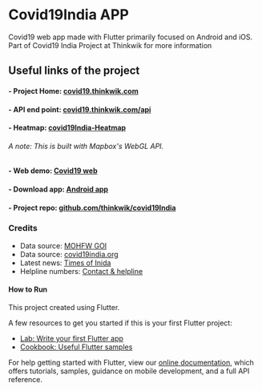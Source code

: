 # Covid19India APP

Covid19 web app made with Flutter primarily focused on Android and iOS. Part of Covid19 India Project at Thinkwik
 for more information

## Useful links of the project
#### - Project Home: [covid19.thinkwik.com](https://covid19.thinkwik.com/)
#### - API end point: [covid19.thinkwik.com/api](https://covid19.thinkwik.com/api)
#### - Heatmap: [covid19India-Heatmap](https://jineshsoni.github.io/covid19India-Heatmap/)
###### A note: This is built with Mapbox's WebGL API.
#### - Web demo: [Covid19 web](https://covid19.thinkwik.com/app)
#### - Download app: [Android app](https://covid19.thinkwik.com/download)
#### - Project repo: [github.com/thinkwik/covid19India](https://github.com/thinkwik/covid19India)

### Credits
* Data source: [MOHFW GOI](https://www.mohfw.gov.in/)
* Data source: [covid19india.org](https://www.covid19india.org/)
* Latest news: [Times of Inida](https://timesofindia.indiatimes.com/india)
* Helpline numbers: [Contact & helpline](https://api.rootnet.in/covid19-in/contacts)

#### How to Run
This project created using Flutter.

A few resources to get you started if this is your first Flutter project:

- [Lab: Write your first Flutter app](https://flutter.dev/docs/get-started/codelab)
- [Cookbook: Useful Flutter samples](https://flutter.dev/docs/cookbook)

For help getting started with Flutter, view our
[online documentation](https://flutter.dev/docs), which offers tutorials,
samples, guidance on mobile development, and a full API reference.



